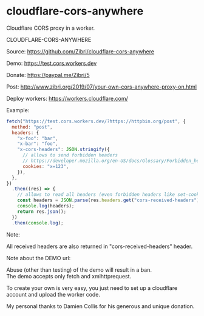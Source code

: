 # cloudflare-cors-anywhere

Cloudflare CORS proxy in a worker.

CLOUDFLARE-CORS-ANYWHERE

Source:
https://github.com/Zibri/cloudflare-cors-anywhere

Demo:
https://test.cors.workers.dev

Donate:
https://paypal.me/Zibri/5

Post:
http://www.zibri.org/2019/07/your-own-cors-anywhere-proxy-on.html

Deploy workers:
https://workers.cloudflare.com/

Example:

```javascript
fetch("https://test.cors.workers.dev/?https://httpbin.org/post", {
  method: "post",
  headers: {
    "x-foo": "bar",
    "x-bar": "foo",
    "x-cors-headers": JSON.stringify({
      // allows to send forbidden headers
      // https://developer.mozilla.org/en-US/docs/Glossary/Forbidden_header_name
      cookies: "x=123",
    }),
  },
})
  .then((res) => {
    // allows to read all headers (even forbidden headers like set-cookies)
    const headers = JSON.parse(res.headers.get("cors-received-headers"));
    console.log(headers);
    return res.json();
  })
  .then(console.log);
```

Note:

All received headers are also returned in "cors-received-headers" header.

Note about the DEMO url:

Abuse (other than testing) of the demo will result in a ban.  
The demo accepts only fetch and xmlhttprequest.

To create your own is very easy, you just need to set up a cloudflare account and upload the worker code.

My personal thanks to Damien Collis for his generous and unique donation.
